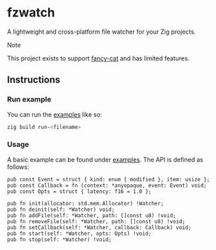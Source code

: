 # fzwatch
A lightweight and cross-platform file watcher for your Zig projects.
> [!NOTE]
> This project exists to support [fancy-cat](https://github.com/freref/fancy-cat) and has limited features.

## Instructions
### Run example
You can run the [examples](./examples/) like so:
```sh
zig build run-<filename>
```
### Usage
A basic example can be found under [examples](./examples/basic.zig). The API is defined as follows:
```zig
pub const Event = struct { kind: enum { modified }, item: usize };
pub const Callback = fn (context: *anyopaque, event: Event) void;
pub const Opts = struct { latency: f16 = 1.0 };

pub fn init(allocator: std.mem.Allocator) !Watcher;
pub fn deinit(self: *Watcher) void;
pub fn addFile(self: *Watcher, path: []const u8) !void;
pub fn removeFile(self: *Watcher, path: []const u8) !void;
pub fn setCallback(self: *Watcher, callback: Callback) void;
pub fn start(self: *Watcher, opts: Opts) !void;
pub fn stop(self: *Watcher) !void;
````
